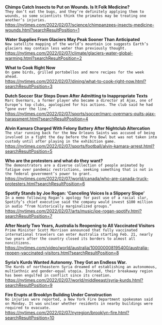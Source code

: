 **Chimps Catch Insects to Put on Wounds. Is It Folk Medicine?**\
`They don’t eat the bugs, and they’re definitely applying them to wounds, so some scientists think the primates may be treating one another’s injuries.`\
https://nytimes.com/2022/02/07/science/chimpanzees-insects-medicine-wounds.html?searchResultPosition=1

**Water Supplies From Glaciers May Peak Sooner Than Anticipated**\
`New satellite mapping of the world’s mountain ice suggests Earth’s glaciers may contain less water than previously thought.`\
https://nytimes.com/2022/02/07/climate/glaciers-water-global-warming.html?searchResultPosition=2

**What to Cook Right Now**\
`On game birds, grilled portobellos and more recipes for the week ahead.`\
https://nytimes.com/2022/02/07/dining/what-to-cook-right-now.html?searchResultPosition=3

**Dutch Soccer Star Steps Down After Admitting to Inappropriate Texts**\
`Marc Overmars, a former player who became a director at Ajax, one of Europe’s top clubs, apologized for his actions. The club said he had “gone over the line.”`\
https://nytimes.com/2022/02/07/sports/soccer/marc-overmars-quits-ajax-harassment.html?searchResultPosition=4

**Alvin Kamara Charged With Felony Battery After Nightclub Altercation**\
`The star running back for the New Orleans Saints was accused of being involved in a fight the day before the Pro Bowl but was not taken into custody until after playing in the exhibition game.`\
https://nytimes.com/2022/02/07/sports/football/alvin-kamara-arrest.html?searchResultPosition=5

**Who are the protesters and what do they want?**\
`The demonstrators are a diverse collection of people animated by fatigue over pandemic restrictions, seeking something that is not in the federal government’s power to grant.`\
https://nytimes.com/2022/02/07/world/canada/who-are-canada-truck-protesters.html?searchResultPosition=6

**Spotify Stands by Joe Rogan: ‘Canceling Voices Is a Slippery Slope’**\
`In a memo following Rogan’s apology for past use of a racial slur, Spotify’s chief executive said the company would invest $100 million in audio “from historically marginalized groups.”`\
https://nytimes.com/2022/02/07/arts/music/joe-rogan-spotify.html?searchResultPosition=7

**After Nearly Two Years, Australia Is Reopening to All Vaccinated Visitors**\
`Prime Minister Scott Morrison announced that fully vaccinated international travelers can enter Australia starting Feb. 21, nearly two years after the country closed its borders to almost all noncitizens.`\
https://nytimes.com/video/world/australia/100000008195400/australia-reopen-vaccinated-visitors.html?searchResultPosition=8

**Syria’s Kurds Wanted Autonomy. They Got an Endless War.**\
`The Kurds of northeastern Syria dreamed of establishing an autonomous, multiethnic and gender-equal utopia. Instead, their breakaway region has been engulfed in conflict since its creation.`\
https://nytimes.com/2022/02/07/world/middleeast/syria-kurds.html?searchResultPosition=9

**Fire Erupts at Brooklyn Building Under Construction**\
`No injuries were reported, a New York Fire Department spokesman said on Monday. It was unclear whether residents in nearby buildings were required to evacuate.`\
https://nytimes.com/2022/02/07/nyregion/brooklyn-fire.html?searchResultPosition=10

